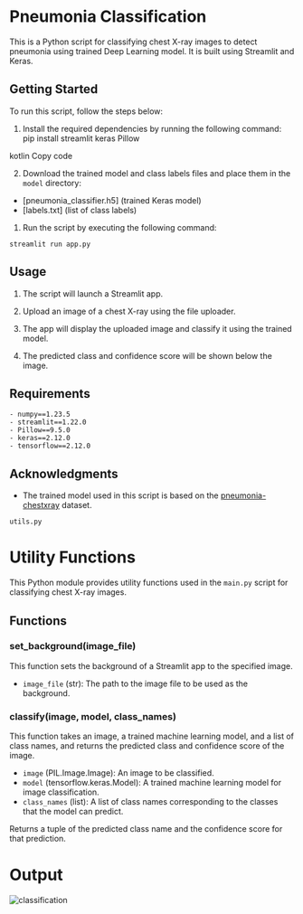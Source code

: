 # Pneumonia Classification

This is a Python script for classifying chest X-ray images to detect pneumonia using trained Deep Learning model. It is built using Streamlit and Keras.

## Getting Started

To run this script, follow the steps below:

1. Install the required dependencies by running the following command:
pip install streamlit keras Pillow

kotlin
Copy code

2. Download the trained model and class labels files and place them in the `model` directory:
- [pneumonia_classifier.h5] (trained Keras model)
- [labels.txt] (list of class labels)

1. Run the script by executing the following command:
```
streamlit run app.py
```

## Usage

1. The script will launch a Streamlit app.

2. Upload an image of a chest X-ray using the file uploader.

3. The app will display the uploaded image and classify it using the trained model.

4. The predicted class and confidence score will be shown below the image.

## Requirements

```
- numpy==1.23.5
- streamlit==1.22.0
- Pillow==9.5.0
- keras==2.12.0
- tensorflow==2.12.0
```
## Acknowledgments

- The trained model used in this script is based on the [pneumonia-chestxray](link_to_dataset) dataset.

```utils.py```


# Utility Functions

This Python module provides utility functions used in the `main.py` script for classifying chest X-ray images.

## Functions

### set_background(image_file)

This function sets the background of a Streamlit app to the specified image.

- `image_file` (str): The path to the image file to be used as the background.

### classify(image, model, class_names)

This function takes an image, a trained machine learning model, and a list of class names, and returns the predicted class and confidence score of the image.

- `image` (PIL.Image.Image): An image to be classified.
- `model` (tensorflow.keras.Model): A trained machine learning model for image classification.
- `class_names` (list): A list of class names corresponding to the classes that the model can predict.

Returns a tuple of the predicted class name and the confidence score for that prediction.

# Output 
![classification](output.png)
